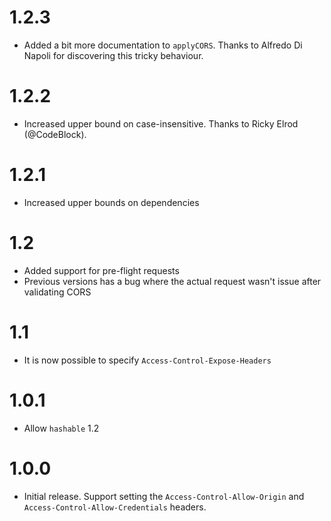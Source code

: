 # 1.2.3

* Added a bit more documentation to `applyCORS`. Thanks to Alfredo Di Napoli for
  discovering this tricky behaviour.

# 1.2.2

* Increased upper bound on case-insensitive. Thanks to Ricky Elrod (@CodeBlock).

# 1.2.1

* Increased upper bounds on dependencies

# 1.2

* Added support for pre-flight requests
* Previous versions has a bug where the actual request wasn't issue after validating CORS

# 1.1

* It is now possible to specify `Access-Control-Expose-Headers`

# 1.0.1

* Allow `hashable` 1.2

# 1.0.0

* Initial release. Support setting the `Access-Control-Allow-Origin` and `Access-Control-Allow-Credentials` headers.
